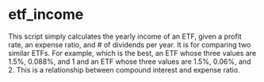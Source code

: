 # etf_income
This script simply calculates the yearly income of an ETF, given a profit rate, an expense ratio, and # of dividends per year. It is for comparing two similar ETFs. For example, which is the best, an ETF whose three values are 1.5%, 0.088%, and 1 and an ETF whose three values are 1.5%, 0.06%, and 2. This is a relationship between compound interest and expense ratio.
